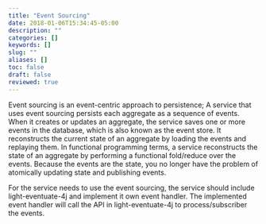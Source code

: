 ```yaml
---
title: "Event Sourcing"
date: 2018-01-06T15:34:45-05:00
description: ""
categories: []
keywords: []
slug: ""
aliases: []
toc: false
draft: false
reviewed: true
---
```



Event sourcing is an event-centric approach to persistence; A service that uses event 
sourcing persists each aggregate as a sequence of events. When it creates or updates an 
aggregate, the service saves one or more events in the database, which is also known as 
the event store. It reconstructs the current state of an aggregate by loading the events 
and replaying them. In functional programming terms, a service reconstructs the state of 
an aggregate by performing a functional fold/reduce over the events. Because the events 
are the state, you no longer have the problem of atomically updating state and publishing 
events.

For the service needs to use the event sourcing, the service should include light-eventuate-4j 
and implement it own event handler. The implemented event handler will call the API in 
light-eventuate-4j to process/subscriber the events.

